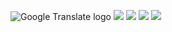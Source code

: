  ![Google Translate logo]()  ![](https://www.google.com/images/cleardot.gif)  ![](https://www.google.com/images/cleardot.gif)  ![](https://www.google.com/images/cleardot.gif)  ![](https://www.seattle.gov/images//images/MayorHarrell/bruce-harrell-contact.jpg)  ![]() 